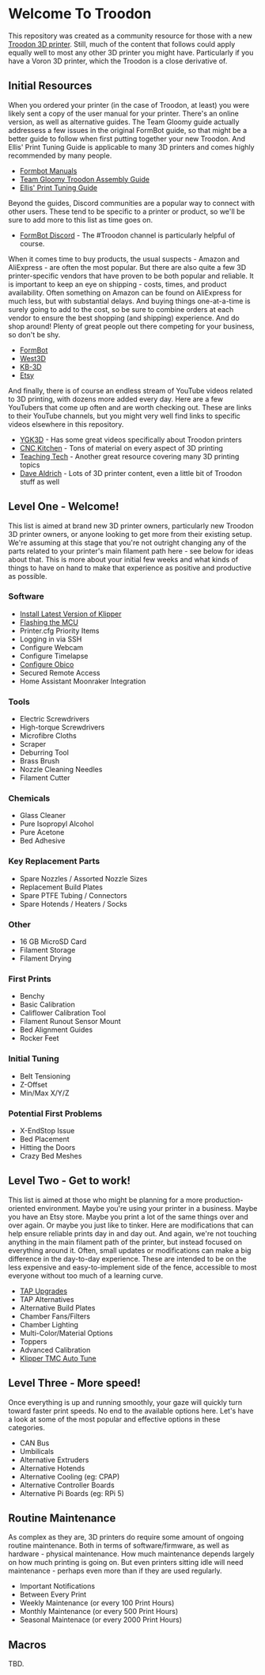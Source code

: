 # Welcome To Troodon
This repository was created as a community resource for those with a new [Troodon 3D printer](https://www.formbot3d.com/collections/troodon-390). Still, much of the content that follows could apply equally well to most any other 3D printer you might have. Particularly if you have a Voron 3D printer, which the Troodon is a close derivative of. 

## Initial Resources
When you ordered your printer (in the case of Troodon, at least) you were likely sent a copy of the user manual for your printer. There's an online version, as well as alternative guides. The Team Gloomy guide actually addressess a few issues in the original FormBot guide, so that might be a better guide to follow when first putting together your new Troodon. And Ellis' Print Tuning Guide is applicable to many 3D printers and comes highly recommended by many people.

- [Formbot Manuals](https://www.formbot3d.com/pages/user-manual-53)
- [Team Gloomy Troodon Assembly Guide](https://teamgloomy.github.io/troodon_v2_assembly.html)
- [Ellis' Print Tuning Guide](https://ellis3dp.com/Print-Tuning-Guide/)

Beyond the guides, Discord communities are a popular way to connect with other users. These tend to be specific to a printer or product, so we'll be sure to add more to this list as time goes on.

- [FormBot Discord](https://discord.gg/spAGFK2PnN) - The #Troodon channel is particularly helpful of course.

When it comes time to buy products, the usual suspects - Amazon and AliExpress - are often the most popular. But there are also quite a few 3D printer-specific vendors that have proven to be both popular and reliable. 
It is important to keep an eye on shipping - costs, times, and product availability. Often something on Amazon can be found on AliExpress for much less, but with substantial delays. And buying things one-at-a-time is
surely going to add to the cost, so be sure to combine orders at each vendor to ensure the best shopping (and shipping) experience. And do shop around! Plenty of great people out there competing for your business, so don't be shy.

- [FormBot](https://www.formbot3d.com/)
- [West3D](https://west3d.com/)
- [KB-3D](https://kb-3d.com/store/)
- [Etsy](https://www.etsy.com/market/voron_printer)

And finally, there is of course an endless stream of YouTube videos related to 3D printing, with dozens more added every day. Here are a few YouTubers that come up often and are worth checking out. These are links to their YouTube channels, but you might very well find links to specific videos elsewhere in this repository.

- [YGK3D](https://www.youtube.com/@ygk3d) - Has some great videos specifically about Troodon printers
- [CNC Kitchen](https://www.youtube.com/@CNCKitchen) - Tons of material on every aspect of 3D printing
- [Teaching Tech](https://www.youtube.com/@TeachingTech) - Another great resource covering many 3D printing topics
- [Dave Aldrich](https://www.youtube.com/@designbydave) - Lots of 3D printer content, even a little bit of Troodon stuff as well
  
## Level One - Welcome! 
This list is aimed at brand new 3D printer owners, particularly new Troodon 3D printer owners, or anyone looking to get more from their existing setup. We're assuming at this stage that you're not outright changing any of the parts related to your printer's main filament path here - see below for ideas about that. This is more about your initial few weeks and what kinds of things to have on hand to make that experience as positive and productive as possible.

### Software
- [Install Latest Version of Klipper](https://github.com/500Foods/WelcomeToTroodon/blob/main/klipper.md)
- [Flashing the MCU](https://github.com/500Foods/WelcomeToTroodon/blob/main/flash_mcu.md)
- Printer.cfg Priority Items
- Logging in via SSH
- Configure Webcam
- Configure Timelapse
- [Configure Obico](https://github.com/500Foods/WelcomeToTroodon/blob/main/Obico.md)
- Secured Remote Access
- Home Assistant Moonraker Integration
  
### Tools
- Electric Screwdrivers
- High-torque Screwdrivers
- Microfibre Cloths
- Scraper
- Deburring Tool
- Brass Brush
- Nozzle Cleaning Needles
- Filament Cutter

### Chemicals
- Glass Cleaner
- Pure Isopropyl Alcohol
- Pure Acetone
- Bed Adhesive

### Key Replacement Parts
- Spare Nozzles / Assorted Nozzle Sizes
- Replacement Build Plates
- Spare PTFE Tubing / Connectors
- Spare Hotends / Heaters / Socks
  
### Other
- 16 GB MicroSD Card
- Filament Storage
- Filament Drying
 
### First Prints
- Benchy
- Basic Calibration
- Califlower Calibration Tool
- Filament Runout Sensor Mount
- Bed Alignment Guides
- Rocker Feet

### Initial Tuning
- Belt Tensioning
- Z-Offset
- Min/Max X/Y/Z

### Potential First Problems
- X-EndStop Issue
- Bed Placement 
- Hitting the Doors
- Crazy Bed Meshes
 
## Level Two - Get to work!
This list is aimed at those who might be planning for a more production-oriented environment. Maybe you're using your printer in a business. Maybe you have an Etsy store. Maybe you print a lot of the same things over and over again. Or maybe you just like to tinker. Here are modifications that can help ensure reliable prints day in and day out. And again, we're not touching anything in the main filament path of the printer, but instead focused on everything around it. Often, small updates or modifications can make a big difference in the day-to-day experience. These are intended to be on the less expensive and easy-to-implement side of the fence, accessible to most everyone without too much of a learning curve.

- [TAP Upgrades](https://github.com/500Foods/WelcomeToTroodon/blob/main/tap_upgrades.md)
- TAP Alternatives
- Alternative Build Plates
- Chamber Fans/Filters
- Chamber Lighting
- Multi-Color/Material Options
- Toppers
- Advanced Calibration
- [Klipper TMC Auto Tune](https://github.com/500Foods/WelcomeToTroodon/blob/main/klipper_tmc_auto_tune.md)
  
## Level Three - More speed!
Once everything is up and running smoothly, your gaze will quickly turn toward faster print speeds. No end to the available options here. Let's have a look at some of the most popular and effective options in these categories.

- CAN Bus
- Umbilicals
- Alternative Extruders
- Alternative Hotends
- Alternative Cooling (eg: CPAP)
- Alternative Controller Boards
- Alternative Pi Boards (eg: RPi 5)

## Routine Maintenance
As complex as they are, 3D printers do require some amount of ongoing routine maintenance. Both in terms of software/firmware, as well as hardware - physical maintenance. How much maintenance depends largely on how much printing is going on. But even printers sitting idle will need maintenance - perhaps even more than if they are used regularly. 

- Important Notifications
- Between Every Print
- Weekly Maintenance (or every 100 Print Hours)
- Monthly Maintenance (or every 500 Print Hours)
- Seasonal Maintenace (or every 2000 Print Hours)


## Macros
TBD.
